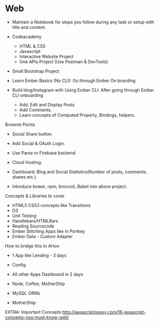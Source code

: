 # Web

- Maintain a Notebook for steps you follow during any task or setup with title and content.
- Codeacademy 
  - HTML & CSS
  - Javascript
  - Interactive Website Project
  - One APIs Project (Use Postman & DevTools)

- Small Bootstrap Project

- Learn Ember Basics (No CLI): Go through Ember On boarding

- Build blog/Instagram with Using Ember CLI: After going through Ember CLI onboarding
  - Add, Edit and Display Posts
  - Add Comments.
  - Learn concepts of Computed Property, Bindings, helpers.

Brownie Points
- Social Share button.
- Add Social & OAuth Login. 
- Use Parse or Firebase backend.
- Cloud Hosting.
- Dashboard: Blog and Social Statistics(Number of posts, comments, shares etc.).

- Introduce bower, npm, broccoli, Babel into above project.

Concepts & Libraries to cover
- HTML5 CSS3 concepts like Transitions
- D3
- Unit Testing
- Handlebars/HTMLBars
- Reading Sourcecode
- Ember Stitching Apps like in Portkey
- Ember Data - Custom Adapter

How to bridge this to Artoo
- 1 App like Lending - 3 days
- Config
- All other Apps Dashboard in 2 days

- Node, Coffee, MotherShip
- MySQL ORMs
- MotherShip


EXTRA:
Important Concepts http://javascriptissexy.com/16-javascript-concepts-you-must-know-well/

